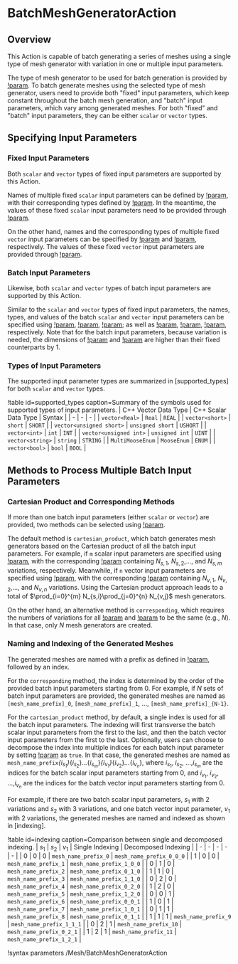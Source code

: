 # BatchMeshGeneratorAction

## Overview

This Action is capable of batch generating a series of meshes using a single type of mesh generator with variation in one or multiple input parameters.

The type of mesh generator to be used for batch generation is provided by [!param](/Mesh/BatchMeshGeneratorAction/mesh_generator_name). To batch generate meshes using the selected type of mesh generator, users need to provide both "fixed" input parameters, which keep constant throughout the batch mesh generation, and "batch" input parameters, which vary among generated meshes. For both "fixed" and "batch" input parameters, they can be either `scalar` or `vector` types.

## Specifying Input Parameters

### Fixed Input Parameters

Both `scalar` and `vector` types of fixed input parameters are supported by this Action. 

Names of multiple fixed `scalar` input parameters can be defined by [!param](/Mesh/BatchMeshGeneratorAction/fixed_scalar_input_param_names), with their corresponding types defined by [!param](/Mesh/BatchMeshGeneratorAction/fixed_scalar_input_param_types). In the meantime, the values of these fixed `scalar` input parameters need to be provided through [!param](/Mesh/BatchMeshGeneratorAction/fixed_scalar_input_param_values).

On the other hand, names and the corresponding types of multiple fixed `vector` input parameters can be specified by [!param](/Mesh/BatchMeshGeneratorAction/fixed_vector_input_param_names) and [!param](/Mesh/BatchMeshGeneratorAction/fixed_vector_input_param_types), respectively. The values of these fixed `vector` input parameters are provided through [!param](/Mesh/BatchMeshGeneratorAction/fixed_vector_input_param_values).

### Batch Input Parameters

Likewise, both `scalar` and `vector` types of batch input parameters are supported by this Action.

Similar to the `scalar` and `vector` types of fixed input parameters, the names, types, and values of the batch `scalar` and `vector` input parameters can be specified using [!param](/Mesh/BatchMeshGeneratorAction/batch_scalar_input_param_names), [!param](/Mesh/BatchMeshGeneratorAction/batch_scalar_input_param_types), [!param](/Mesh/BatchMeshGeneratorAction/batch_scalar_input_params); as well as [!param](/Mesh/BatchMeshGeneratorAction/batch_vector_input_param_names), [!param](/Mesh/BatchMeshGeneratorAction/batch_vector_input_param_types), [!param](/Mesh/BatchMeshGeneratorAction/batch_vector_input_params), respectively. Note that for the batch input parameters, because variation is needed, the dimensions of [!param](/Mesh/BatchMeshGeneratorAction/batch_scalar_input_params) and [!param](/Mesh/BatchMeshGeneratorAction/batch_vector_input_params) are higher than their fixed counterparts by 1.

### Types of Input Parameters

The supported input parameter types are summarized in [supported_types] for both `scalar` and `vector` types.

!table id=supported_types caption=Summary of the symbols used for supported types of input parameters.
| C++ Vector Data Type | C++ Scalar Data Type | Syntax |
| - | - | - |
| `vector<Real>` | `Real` | `REAL` |
| `vector<short>` | `short` | `SHORT` |
| `vector<unsigned short>` | `unsigned short` | `USHORT` |
| `vector<int>` | `int` | `INT` |
| `vector<unsigned int>` | `unsigned int` | `UINT` |
| `vector<string>` | `string` | `STRING` |
| `MultiMooseEnum` | `MooseEnum` | `ENUM` |
| `vector<bool>` | `bool` | `BOOL` |

## Methods to Process Multiple Batch Input Parameters

### Cartesian Product and Corresponding Methods

If more than one batch input parameters (either `scalar` or `vector`) are provided, two methods can be selected using [!param](/Mesh/BatchMeshGeneratorAction/multi_batch_params_method). 

The default method is `cartesian_product`, which batch generates mesh generators based on the Cartesian product of all the batch input parameters. For example, if `m` scalar input parameters are specified using [!param](/Mesh/BatchMeshGeneratorAction/batch_scalar_input_param_names), with the corresponding [!param](/Mesh/BatchMeshGeneratorAction/batch_scalar_input_params) containing $N_{s,1}$, $N_{s,2}$,..., and $N_{s,m}$ variations, respectively. Meanwhile, if `n` vector input parameters are specified using [!param](/Mesh/BatchMeshGeneratorAction/batch_vector_input_param_names), with the corresponding [!param](/Mesh/BatchMeshGeneratorAction/batch_vector_input_params) containing $N_{v,1}$, $N_{v,2}$,..., and $N_{v,n}$ variations. Using the Cartesian product approach leads to a total of $\prod_{i=0}^{m} N_{s,i}\prod_{j=0}^{n} N_{v,j}$ mesh generators.

On the other hand, an alternative method is `corresponding`, which requires the numbers of variations for all [!param](/Mesh/BatchMeshGeneratorAction/batch_scalar_input_param_names) and [!param](/Mesh/BatchMeshGeneratorAction/batch_vector_input_param_names) to be the same (e.g., $N$). In that case, only $N$ mesh generators are created.

### Naming and Indexing of the Generated Meshes

The generated meshes are named with a prefix as defined in [!param](/Mesh/BatchMeshGeneratorAction/mesh_name_prefix), followed by an index. 

For the `corresponding` method, the index is determined by the order of the provided batch input parameters starting from 0. For example, if $N$ sets of batch input parameters are provided, the generated meshes are named as `[mesh_name_prefix]_0`, `[mesh_name_prefix]_1`, ..., `[mesh_name_prefix]_{N-1}`.

For the `cartesian_product` method, by default, a single index is used for all the batch input parameters. The indexing will first transverse the batch scalar input parameters from the first to the last, and then the batch vector input parameters from the first to the last. Optionally, users can choose to decompose the index into multiple indices for each batch input parameter by setting [!param](/Mesh/BatchMeshGeneratorAction/use_decomposed_index) as `true`. In that case, the generated meshes are named as `mesh_name_prefix`_{$i_{s_1}$}_{$i_{s_2}$}_..._{$i_{s_m}$}_{$i_{v_1}$}_{$i_{v_2}$}_..._{$i_{v_n}$}, where $i_{s_1}$, $i_{s_2}$, ...,$i_{s_m}$ are the indices for the batch scalar input parameters starting from 0, and $i_{v_1}$, $i_{v_2}$, ...,$i_{v_n}$ are the indices for the batch vector input parameters starting from 0.

For example, if there are two batch scalar input parameters, $s_1$ with 2 variations and $s_2$ with 3 variations, and one batch vector input parameter, $v_1$ with 2 variations, the generated meshes are named and indexed as shown in [indexing].

!table id=indexing caption=Comparison between single and decomposed indexing.
| $s_1$ | $s_2$ | $v_1$ | Single Indexing | Decomposed Indexing |
| - | - | - | - | - |
| 0 | 0 | 0 | `mesh_name_prefix_0` | `mesh_name_prefix_0_0_0` |
| 1 | 0 | 0 | `mesh_name_prefix_1` | `mesh_name_prefix_1_0_0` |
| 0 | 1 | 0 | `mesh_name_prefix_2` | `mesh_name_prefix_0_1_0` |
| 1 | 1 | 0 | `mesh_name_prefix_3` | `mesh_name_prefix_1_1_0` |
| 0 | 2 | 0 | `mesh_name_prefix_4` | `mesh_name_prefix_0_2_0` |
| 1 | 2 | 0 | `mesh_name_prefix_5` | `mesh_name_prefix_1_2_0` |
| 0 | 0 | 1 | `mesh_name_prefix_6` | `mesh_name_prefix_0_0_1` |
| 1 | 0 | 1 | `mesh_name_prefix_7` | `mesh_name_prefix_1_0_1` |
| 0 | 1 | 1 | `mesh_name_prefix_8` | `mesh_name_prefix_0_1_1` |
| 1 | 1 | 1 | `mesh_name_prefix_9` | `mesh_name_prefix_1_1_1` |
| 0 | 2 | 1 | `mesh_name_prefix_10` | `mesh_name_prefix_0_2_1` |
| 1 | 2 | 1 | `mesh_name_prefix_11` | `mesh_name_prefix_1_2_1` |

!syntax parameters /Mesh/BatchMeshGeneratorAction
